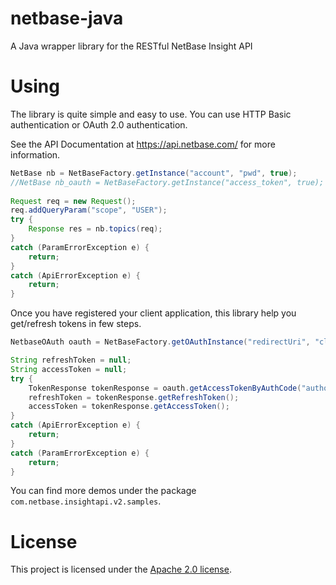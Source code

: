 netbase-java
============

A Java wrapper library for the RESTful NetBase Insight API

Using
============
The library is quite simple and easy to use. You can use HTTP Basic authentication or OAuth 2.0 authentication.

See the API Documentation at https://api.netbase.com/ for more information.

```java
NetBase nb = NetBaseFactory.getInstance("account", "pwd", true);
//NetBase nb_oauth = NetBaseFactory.getInstance("access_token", true);
	
Request req = new Request();
req.addQueryParam("scope", "USER");
try {
	Response res = nb.topics(req);
}
catch (ParamErrorException e) {
	return;
}
catch (ApiErrorException e) {
	return;
}
```
Once you have registered your client application, this library help you get/refresh tokens in few steps.

```java
NetbaseOAuth oauth = NetBaseFactory.getOAuthInstance("redirectUri", "clientId", "clientSecret", true);

String refreshToken = null;
String accessToken = null;
try {
	TokenResponse tokenResponse = oauth.getAccessTokenByAuthCode("authorization code");
	refreshToken = tokenResponse.getRefreshToken();
	accessToken = tokenResponse.getAccessToken();
}
catch (ApiErrorException e) {
	return;
}
catch (ParamErrorException e) {
	return;
}
```
You can find more demos under the package `com.netbase.insightapi.v2.samples`.


License
============ 
This project is licensed under the [Apache 2.0 license](http://www.apache.org/licenses/LICENSE-2.0.html).
